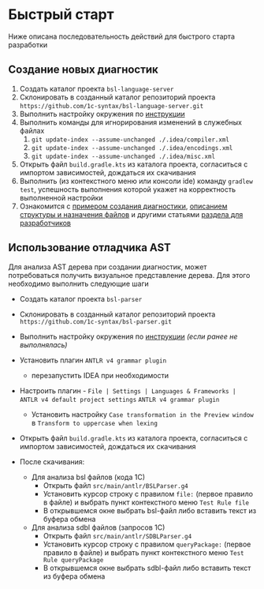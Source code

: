 # Быстрый старт

Ниже описана последовательность действий для быстрого старта разработки

## Создание новых диагностик

1. Создать каталог проекта `bsl-language-server`
2. Склонировать в созданный каталог репозиторий проекта `https://github.com/1c-syntax/bsl-language-server.git`
3. Выполнить настройку окружения по [инструкции](EnvironmentSetting.md)
4. Выполнить команды для игнорирования изменений в служебных файлах
   1. `git update-index --assume-unchanged ./.idea/compiler.xml`
   2. `git update-index --assume-unchanged ./.idea/encodings.xml`
   3. `git update-index --assume-unchanged ./.idea/misc.xml`
5. Открыть файл `build.gradle.kts` из каталога проекта, согласиться с импортом зависимостей, дождаться их скачивания
6. Выполнить (из контекстного меню или консоли ide) команду `gradlew test`, успешность выполнения которой укажет на корректность выполненной настройки
7. Ознакомится с [примером создания диагностики](DiagnosticExample.md), [описанием структуры и назначения файлов](DiagnosticStructure.md) и другими статьями [раздела для разработчиков](index.md)

## Использование отладчика AST

Для анализа AST дерева при создании диагностик, может потребоваться получить визуальное представление дерева. Для этого необходимо выполнить следующие шаги

+ Создать каталог проекта `bsl-parser`
+ Склонировать в созданный каталог репозиторий проекта `https://github.com/1c-syntax/bsl-parser.git`
+ Выполнить настройку окружения по [инструкции](EnvironmentSetting.md) _(если ранее не выполнялась)_
+ Установить плагин `ANTLR v4 grammar plugin`
  - перезапустить IDEA при необходимости
  
+ Настроить плагин -  `File | Settings | Languages & Frameworks | ANTLR v4 default project settings` `ANTLR v4 grammar plugin`
  - Установить настройку `Case transformation in the Preview window` в `Transform to uppercase when lexing`
+ Открыть файл `build.gradle.kts` из каталога проекта, согласиться с импортом зависимостей, дождаться их скачивания
+ После скачивания:
  + Для анализа bsl файлов (кода 1С)
    - Открыть файл `src/main/antlr/BSLParser.g4`
    - Установить курсор строку с правилом `file:` (первое правило в файле) и выбрать пункт контекстного меню `Test Rule file`
    - В открывшемся окне выбрать bsl-файл либо вставить текст из буфера обмена
  + Для анализа sdbl файлов (запросов 1С)
    - Открыть файл `src/main/antlr/SDBLParser.g4`
    - Установить курсор строку с правилом `queryPackage:` (первое правило в файле) и выбрать пункт контекстного меню `Test Rule queryPackage`
    - В открывшемся окне выбрать sdbl-файл либо вставить текст из буфера обмена
